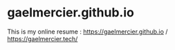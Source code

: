 # gaelmercier.github.io

This is my online resume : https://gaelmercier.github.io / https://gaelmercier.tech/

